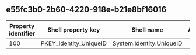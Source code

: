 ## e55fc3b0-2b60-4220-918e-b21e8bf16016

Property identifier | Shell property key | Shell name | Alias
--- | --- | --- | ---
100 | PKEY_Identity_UniqueID | System.Identity.UniqueID | 

